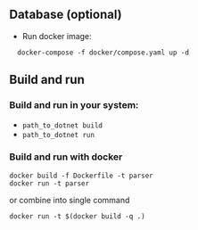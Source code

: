 ## Database (optional)
- Run docker image: 
```
  docker-compose -f docker/compose.yaml up -d 
```
## Build and run
### Build and run in your system:
- `path_to_dotnet build`
- `path_to_dotnet run`
### Build and run with docker
```
docker build -f Dockerfile -t parser
docker run -t parser
```
or combine into single command
```
docker run -t $(docker build -q .)
```
